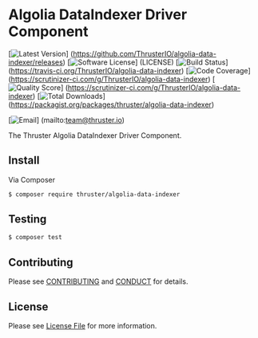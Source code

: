 # Algolia DataIndexer Driver Component

[![Latest Version](https://img.shields.io/github/release/ThrusterIO/algolia-data-indexer.svg?style=flat-square)]
(https://github.com/ThrusterIO/algolia-data-indexer/releases)
[![Software License](https://img.shields.io/badge/license-MIT-brightgreen.svg?style=flat-square)]
(LICENSE)
[![Build Status](https://img.shields.io/travis/ThrusterIO/algolia-data-indexer.svg?style=flat-square)]
(https://travis-ci.org/ThrusterIO/algolia-data-indexer)
[![Code Coverage](https://img.shields.io/scrutinizer/coverage/g/ThrusterIO/algolia-data-indexer.svg?style=flat-square)]
(https://scrutinizer-ci.com/g/ThrusterIO/algolia-data-indexer)
[![Quality Score](https://img.shields.io/scrutinizer/g/ThrusterIO/algolia-data-indexer.svg?style=flat-square)]
(https://scrutinizer-ci.com/g/ThrusterIO/algolia-data-indexer)
[![Total Downloads](https://img.shields.io/packagist/dt/thruster/algolia-data-indexer.svg?style=flat-square)]
(https://packagist.org/packages/thruster/algolia-data-indexer)

[![Email](https://img.shields.io/badge/email-team@thruster.io-blue.svg?style=flat-square)]
(mailto:team@thruster.io)

The Thruster Algolia DataIndexer Driver Component.


## Install

Via Composer

``` bash
$ composer require thruster/algolia-data-indexer
```


## Testing

``` bash
$ composer test
```


## Contributing

Please see [CONTRIBUTING](CONTRIBUTING.md) and [CONDUCT](CONDUCT.md) for details.


## License

Please see [License File](LICENSE) for more information.
